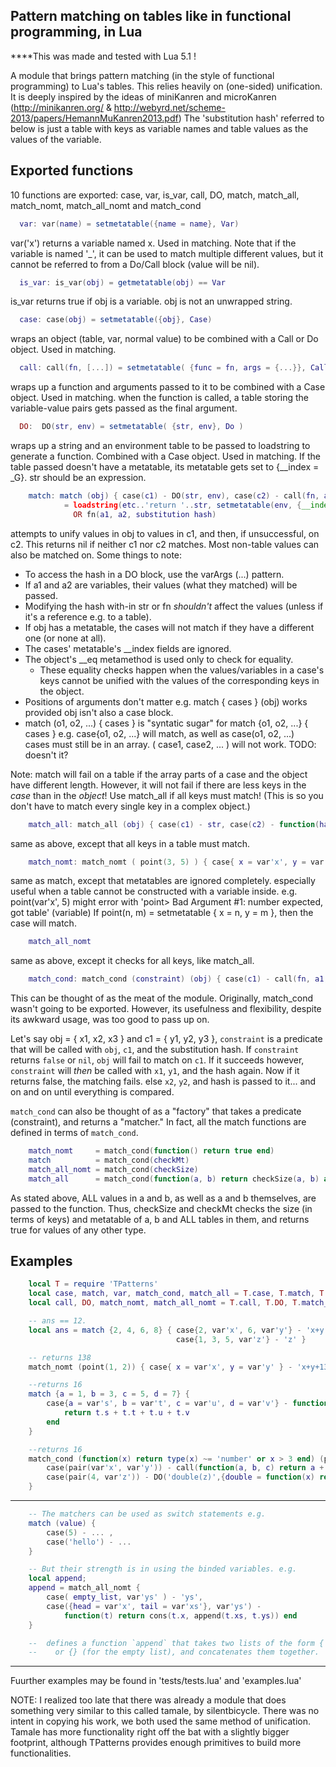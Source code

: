 
## Pattern matching on tables like in functional programming, in Lua

****This was made and tested with Lua 5.1 !

A module that brings pattern matching (in the style of functional programming) to Lua's tables.
This relies heavily on (one-sided) unification. It is deeply inspired by the ideas of 
miniKanren and microKanren (http://minikanren.org/ & http://webyrd.net/scheme-2013/papers/HemannMuKanren2013.pdf)
The 'substitution hash' referred to below is just a table with keys as variable names and table values as the 
values of the variable.

## Exported functions
10 functions are exported: case, var, is_var, call, DO, 
                            match, match_all, match_nomt, match_all_nomt and match_cond

```lua
  var: var(name) = setmetatable({name = name}, Var)
```
var('x') returns a variable named x. Used in matching.
Note that if the variable is named '_', it can be used to match multiple different values,
but it cannot be referred to from a Do/Call block (value will be nil).

```lua
  is_var: is_var(obj) = getmetatable(obj) == Var
```
is_var returns true if obj is a variable. obj is not an unwrapped string.

```lua
  case: case(obj) = setmetatable({obj}, Case)
```
wraps an object (table, var, normal value) to be combined with a Call or Do object. Used in matching.

```lua
  call: call(fn, [...]) = setmetatable( {func = fn, args = {...}}, Call )
```
wraps up a function and arguments passed to it to be combined with a Case object. Used in matching.
when the function is called, a table storing the variable-value pairs gets passed as the final argument.

```lua
  DO:  DO(str, env) = setmetatable( {str, env}, Do )
```
wraps up a string and an environment table to be passed to loadstring to generate a function.
Combined with a Case object. Used in matching. If the table passed doesn't have a metatable, 
its metatable gets set to {__index = _G}. str should be an expression.

```lua
    match: match (obj) { case(c1) - DO(str, env), case(c2) - call(fn, a1, a2) } 
            = loadstring(etc..'return '..str, setmetatable(env, {__index = _G}))(substitution hash)
              OR fn(a1, a2, substitution hash)
```
attempts to unify values in obj to values in c1, and then, if unsuccessful, on c2.
This returns nil if neither c1 nor c2 matches. Most non-table values can also be matched on.
Some things to note:
  * To access the hash in a DO block, use the varArgs (...) pattern.
  * If a1 and a2 are variables, their values (what they matched) will be passed. 
  * Modifying the hash with-in str or fn *shouldn't* affect the values (unless if it's a reference e.g. to a table).
  * If obj has a metatable, the cases will not match if they have a different one (or none at all).
  * The cases' metatable's __index fields are ignored.
  * The object's __eq metamethod is used only to check for equality.
    * These equality checks happen when the values/variables in a case's keys 
      cannot be unified with the values of the corresponding keys in the object.
  * Positions of arguments don't matter e.g. match { cases } (obj) works provided obj isn't also a case block.
  * match (o1, o2, ...) { cases } is "syntatic sugar" for match {o1, o2, ...}  { cases }
        e.g. case{o1, o2, ...} will match, as well as case(o1, o2, ...)   
        cases must still be in an array. ( case1, case2, ... ) will not work. TODO: doesn't it?

Note: match will fail on a table if the array parts of a case and the object have different length.
However, it will not fail if there are less keys in the *case* than in the *object*!
Use match_all if all keys must match! 
(This is so you don't have to match every single key in a complex object.)

```lua
    match_all: match_all (obj) { case(c1) - str, case(c2) - function(hash) ... end }
```
same as above, except that all keys in a table must match.

```lua
    match_nomt: match_nomt ( point(3, 5) ) { case{ x = var'x', y = var'y' } - DO/call(...) }
```
same as match, except that metatables are ignored completely. especially useful
when a table cannot be constructed with a variable inside.
e.g. point(var'x', 5) might error with 'point> Bad Argument #1: number expected, got table' (variable)
If point(n, m) = setmetatable { x = n, y = m }, then the case will match.

```lua
    match_all_nomt
```
same as above, except it checks for all keys, like match_all.
```lua
    match_cond: match_cond (constraint) (obj) { case(c1) - call(fn, a1, s2) }
```
This can be thought of as the meat of the module.
Originally, match_cond wasn't going to be exported. However, its usefulness and
flexibility, despite its awkward usage, was too good to pass up on.

Let's say obj = { x1, x2, x3 } and c1 = { y1, y2, y3 },
`constraint` is a predicate that will be called with `obj`, `c1`, and the substitution hash.
If `constraint` returns `false` or `nil`, `obj` will fail to match on `c1`.
If it succeeds however, `constraint` will *then* be called with `x1`, `y1`, and the hash again.
Now if it returns false, the matching fails. else `x2`, `y2`, and hash is passed to it... 
and on and on until everything is compared.

`match_cond` can also be thought of as a "factory" that takes a predicate (constraint),
and returns a "matcher." In fact, all the match functions are defined in terms of `match_cond`.
```lua
    match_nomt     = match_cond(function() return true end)
    match          = match_cond(checkMt)
    match_all_nomt = match_cond(checkSize)
    match_all      = match_cond(function(a, b) return checkSize(a, b) and checkMt(a, b) end)
```

As stated above, ALL values in a and b, as well as a and b themselves, are passed to the function.
Thus, checkSize and checkMt checks the size (in terms of keys) and metatable of a, b and ALL tables
in them, and returns true for values of any other type.

## Examples
```lua
    local T = require 'TPatterns'
    local case, match, var, match_cond, match_all = T.case, T.match, T.var, T.match_cond, T.match_all
    local call, DO, match_nomt, match_all_nomt = T.call, T.DO, T.match_nomt, T.match_all_nomt

    -- ans == 12.
    local ans = match {2, 4, 6, 8} { case{2, var'x', 6, var'y'} - 'x+y', 
                                     case{1, 3, 5, var'z'} - 'z' }

    -- returns 138
    match_nomt (point(1, 2)) { case{ x = var'x', y = var'y' } - 'x+y+135', case(point(1, 2)) - '1' } 

    --returns 16
    match {a = 1, b = 3, c = 5, d = 7} { 
        case{a = var's', b = var't', c = var'u', d = var'v'} - function(t) 
            return t.s + t.t + t.u + t.v 
        end 
    }

    --returns 16
    match_cond (function(x) return type(x) ~= 'number' or x > 3 end) (pair(4, 7)) { 
        case(pair(var'x', var'y')) - call(function(a, b, c) return a + b + c end, var'x', var'y', 5),
        case(pair(4, var'z')) - DO('double(z)',{double = function(x) return x*2 end} )
    }
```
   -------------------------------------------------------------------------------------------------------------------------
```lua
    -- The matchers can be used as switch statements e.g.
    match (value) {
        case(5) - ... ,
        case('hello') - ...
    }

    -- But their strength is in using the binded variables. e.g.
    local append;
    append = match_all_nomt { 
        case( empty_list, var'ys' ) - 'ys',
        case({head = var'x', tail = var'xs'}, var'ys') - 
            function(t) return cons(t.x, append(t.xs, t.ys)) end 
    }

    --  defines a function `append` that takes two lists of the form { head = value, tail = restOfList } 
    --    or {} (for the empty list), and concatenates them together.

```
   -------------------------------------------------------------------------------------------------------------------------

Fuurther examples may be found in 'tests/tests.lua' and 'examples.lua'

NOTE: I realized too late that there was already a module that does something very similar 
to this called tamale, by silentbicycle. There was no intent in copying his work,
we both used the same method of unification. Tamale has more functionality right off the bat
with a slightly bigger footprint, although TPatterns provides enough primitives to build
more functionalities.
